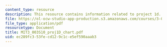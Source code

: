 ```yaml
---
content_type: resource
description: This resource contains information related to project 1d.
file: https://ol-ocw-studio-app-production.s3.amazonaws.com/courses/3-003-principles-of-engineering-practice-spring-2010/ec289fc353fecd129c1ce5ef590aaab3_MIT3_003S10_proj1D_chart.pdf
file_type: application/pdf
resourcetype: Document
title: MIT3_003S10_proj1D_chart.pdf
uid: ec289fc3-53fe-cd12-9c1c-e5ef590aaab3
---
```

